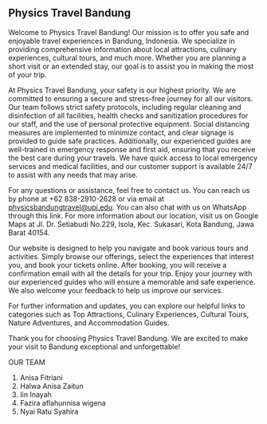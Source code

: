 ## Physics Travel Bandung
Welcome to Physics Travel Bandung! Our mission is to offer you safe and enjoyable travel experiences in Bandung, Indonesia. We specialize in providing comprehensive information about local attractions, culinary experiences, cultural tours, and much more. Whether you are planning a short visit or an extended stay, our goal is to assist you in making the most of your trip.

At Physics Travel Bandung, your safety is our highest priority. We are committed to ensuring a secure and stress-free journey for all our visitors. Our team follows strict safety protocols, including regular cleaning and disinfection of all facilities, health checks and sanitization procedures for our staff, and the use of personal protective equipment. Social distancing measures are implemented to minimize contact, and clear signage is provided to guide safe practices. Additionally, our experienced guides are well-trained in emergency response and first aid, ensuring that you receive the best care during your travels. We have quick access to local emergency services and medical facilities, and our customer support is available 24/7 to assist with any needs that may arise.

For any questions or assistance, feel free to contact us. You can reach us by phone at +62 838-2910-2628 or via email at physicsbandungtravel@upi.edu. You can also chat with us on WhatsApp through this link. For more information about our location, visit us on Google Maps at Jl. Dr. Setiabudi No.229, Isola, Kec. Sukasari, Kota Bandung, Jawa Barat 40154.

Our website is designed to help you navigate and book various tours and activities. Simply browse our offerings, select the experiences that interest you, and book your tickets online. After booking, you will receive a confirmation email with all the details for your trip. Enjoy your journey with our experienced guides who will ensure a memorable and safe experience. We also welcome your feedback to help us improve our services.

For further information and updates, you can explore our helpful links to categories such as Top Attractions, Culinary Experiences, Cultural Tours, Nature Adventures, and Accommodation Guides.

Thank you for choosing Physics Travel Bandung. We are excited to make your visit to Bandung exceptional and unforgettable!



OUR TEAM
1. Anisa Fitriani
2. Halwa Anisa Zaitun
3. Iin Inayah
4. Fazira aflahunnisa wigena
5. Nyai Ratu Syahira
